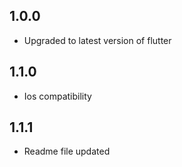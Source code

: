 ## 1.0.0

- Upgraded to latest version of flutter

## 1.1.0

- Ios compatibility 

## 1.1.1

- Readme file updated
